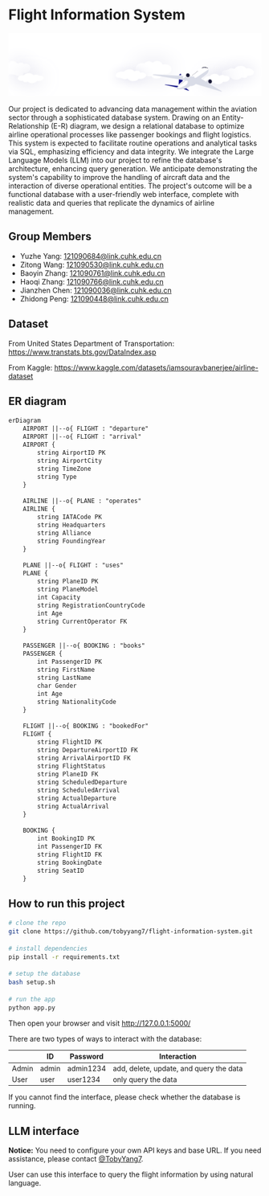 # Flight Information System

![alt text](static/images/bg.svg)

Our project is dedicated to advancing data management within the aviation sector through a sophisticated database system. Drawing on an Entity-Relationship (E-R) diagram, we design a relational database to optimize airline operational processes like passenger bookings and flight logistics. This system is expected to facilitate routine operations and analytical tasks via SQL, emphasizing efficiency and data integrity. We integrate the Large Language Models (LLM) into our project to refine the database's architecture, enhancing query generation. We anticipate demonstrating the system's capability to improve the handling of aircraft data and the interaction of diverse operational entities. The project's outcome will be a functional database with a user-friendly web interface, complete with realistic data and queries that replicate the dynamics of airline management.

## Group Members

- Yuzhe Yang: <121090684@link.cuhk.edu.cn>
- Zitong Wang: <121090530@link.cuhk.edu.cn>
- Baoyin Zhang: <121090761@link.cuhk.edu.cn>
- Haoqi Zhang: <121090766@link.cuhk.edu.cn>
- Jianzhen Chen: <121090036@link.cuhk.edu.cn>
- Zhidong Peng: <121090448@link.cuhk.edu.cn>

## Dataset

From United States Department of Transportation: <https://www.transtats.bts.gov/DataIndex.asp>

From Kaggle: <https://www.kaggle.com/datasets/iamsouravbanerjee/airline-dataset>

## ER diagram

```mermaid
erDiagram
    AIRPORT ||--o{ FLIGHT : "departure"
    AIRPORT ||--o{ FLIGHT : "arrival"
    AIRPORT {
        string AirportID PK
        string AirportCity
        string TimeZone
        string Type
    }
    
    AIRLINE ||--o{ PLANE : "operates"
    AIRLINE {
        string IATACode PK
        string Headquarters
        string Alliance
        string FoundingYear
    }

    PLANE ||--o{ FLIGHT : "uses"
    PLANE {
        string PlaneID PK
        string PlaneModel
        int Capacity
        string RegistrationCountryCode
        int Age
        string CurrentOperator FK
    }

    PASSENGER ||--o{ BOOKING : "books"
    PASSENGER {
        int PassengerID PK
        string FirstName
        string LastName
        char Gender
        int Age
        string NationalityCode
    }

    FLIGHT ||--o{ BOOKING : "bookedFor"
    FLIGHT {
        string FlightID PK
        string DepartureAirportID FK
        string ArrivalAirportID FK
        string FlightStatus
        string PlaneID FK
        string ScheduledDeparture
        string ScheduledArrival
        string ActualDeparture
        string ActualArrival
    }

    BOOKING {
        int BookingID PK
        int PassengerID FK
        string FlightID FK
        string BookingDate
        string SeatID
    }
```

## How to run this project

```bash
# clone the repo
git clone https://github.com/tobyyang7/flight-information-system.git

# install dependencies
pip install -r requirements.txt

# setup the database
bash setup.sh

# run the app
python app.py

```

Then open your browser and visit <http://127.0.0.1:5000/>

There are two types of ways to interact with the database:

|        | ID | Password | Interaction|
| ------ | --- | ----------- |----------------|
| Admin  | admin   | admin1234     |add, delete, update, and query the data|
| User   | user   | user1234     |only query the data|

If you cannot find the interface, please check whether the database is running.

## LLM interface

**Notice:** You need to configure your own API keys and base URL. If you need assistance, please contact [@TobyYang7](https://github.com/tobyyang7).

User can use this interface to query the flight information by using natural language.
